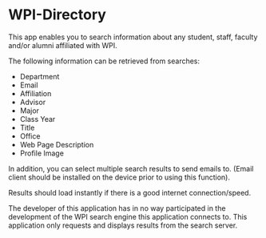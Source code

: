 # WPI-Directory

This app enables you to search information about any student, staff, faculty and/or alumni affiliated with WPI. 

The following information can be retrieved from searches:

- Department
- Email
- Affiliation
- Advisor
- Major
- Class Year
- Title
- Office
- Web Page Description
- Profile Image

In addition, you can select multiple search results to send emails to. (Email client should be installed on the device prior to using this function).

Results should load instantly if there is a good internet connection/speed.

The developer of this application has in no way participated in the development of the WPI search engine this application connects to. This application only requests and displays results from the search server.
